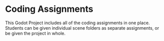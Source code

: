 # Coding Assignments
This Godot Project includes all of the coding assignments in one place. Students can be given individual scene folders as separate assignments, or be given the project in whole.
